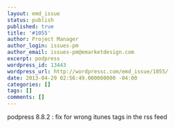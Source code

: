 ```yaml
---
layout: emd_issue
status: publish
published: true
title: '#1055'
author: Project Manager
author_login: issues-pm
author_email: issues-pm@emarketdesign.com
excerpt: podpress
wordpress_id: 13443
wordpress_url: http://wordpressc.com/emd_issue/1055/
date: 2013-04-29 02:56:49.000000000 -04:00
categories: []
tags: []
comments: []
---
```

podpress 8.8.2 : fix for wrong itunes tags in the rss feed
